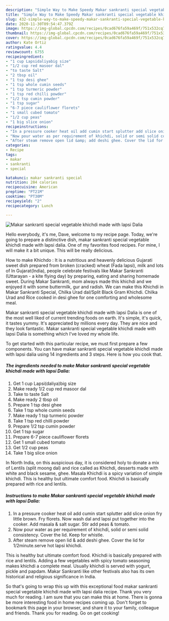 ```yaml
---
description: "Simple Way to Make Speedy Makar sankranti special vegetable khichdi made with lapsi Dalia"
title: "Simple Way to Make Speedy Makar sankranti special vegetable khichdi made with lapsi Dalia"
slug: 432-simple-way-to-make-speedy-makar-sankranti-special-vegetable-khichdi-made-with-lapsi-dalia
date: 2020-11-30T09:54:47.379Z
image: https://img-global.cpcdn.com/recipes/0cad676fa59a469f/751x532cq70/makar-sankranti-special-vegetable-khichdi-made-with-lapsi-dalia-recipe-main-photo.jpg
thumbnail: https://img-global.cpcdn.com/recipes/0cad676fa59a469f/751x532cq70/makar-sankranti-special-vegetable-khichdi-made-with-lapsi-dalia-recipe-main-photo.jpg
cover: https://img-global.cpcdn.com/recipes/0cad676fa59a469f/751x532cq70/makar-sankranti-special-vegetable-khichdi-made-with-lapsi-dalia-recipe-main-photo.jpg
author: Kate Ortiz
ratingvalue: 4.4
reviewcount: 6755
recipeingredient:
- "1 cup Lapsidaliyabig size"
- "1/2 cup red masoor dal"
- "to taste Salt"
- "2 tbsp oil"
- "1 tsp desi ghee"
- "1 tsp whole cumin seeds"
- "1 tsp turmeric powder"
- "1 tsp red chilli powder"
- "1/2 tsp cumin powder"
- "1 tsp sugar"
- "6-7 piece cauliflower florets"
- "1 small cubed tomato"
- "1/2 cup peas"
- "1 big slice onion"
recipeinstructions:
- "In a pressure cooker heat oil add cumin start splutter add slice onion fry little brown. Fry florets. Now wash dal and lapsi put together into the cooker. Add masala &amp; salt sugar. Stir add peas &amp; tomato."
- "Now pour water as per requirement of khichdi, solid or semi solid consistency. Cover the lid. Keep for whistle."
- "After steam remove open lid &amp; add deshi ghee. Cover the lid for 1/2minute.serve hot lapsi khichdi."
categories:
- Recipe
tags:
- makar
- sankranti
- special

katakunci: makar sankranti special 
nutrition: 284 calories
recipecuisine: American
preptime: "PT21M"
cooktime: "PT30M"
recipeyield: "2"
recipecategory: Lunch

---
```



![Makar sankranti special vegetable khichdi made with lapsi Dalia](https://img-global.cpcdn.com/recipes/0cad676fa59a469f/751x532cq70/makar-sankranti-special-vegetable-khichdi-made-with-lapsi-dalia-recipe-main-photo.jpg)

Hello everybody, it's me, Dave, welcome to my recipe page. Today, we're going to prepare a distinctive dish, makar sankranti special vegetable khichdi made with lapsi dalia. One of my favorites food recipes. For mine, I will make it a bit unique. This will be really delicious.

How to make Khichdo : It is a nutritious and heavenly delicious Gujarati sweet dish prepared from broken (cracked) wheat (Fada lapsi), milk and lots of In Gujarat(India), people celebrate festivals like Makar Sankranti (Uttarayan - a kite flying day) by preparing, eating and sharing homemade sweet. During Makar Sankranti, mom always made this khichdi and we enjoyed it with some buttermilk, gur and radish. We can make this Khichdi in Makar Sankranti Special, Chilka Urad dal/Split Black Gram Khichdi. Chilka Urad and Rice cooked in desi ghee for one comforting and wholesome meal.

Makar sankranti special vegetable khichdi made with lapsi Dalia is one of the most well liked of current trending foods on earth. It's simple, it's quick, it tastes yummy. It's appreciated by millions every day. They are nice and they look fantastic. Makar sankranti special vegetable khichdi made with lapsi Dalia is something which I've loved my whole life.


To get started with this particular recipe, we must first prepare a few components. You can have makar sankranti special vegetable khichdi made with lapsi dalia using 14 ingredients and 3 steps. Here is how you cook that.

<!--inarticleads1-->

##### The ingredients needed to make Makar sankranti special vegetable khichdi made with lapsi Dalia:

1. Get 1 cup Lapsi(daliya)big size
1. Make ready 1/2 cup red masoor dal
1. Take to taste Salt
1. Make ready 2 tbsp oil
1. Prepare 1 tsp desi ghee
1. Take 1 tsp whole cumin seeds
1. Make ready 1 tsp turmeric powder
1. Take 1 tsp red chilli powder
1. Prepare 1/2 tsp cumin powder
1. Get 1 tsp sugar
1. Prepare 6-7 piece cauliflower florets
1. Get 1 small cubed tomato
1. Get 1/2 cup peas
1. Take 1 big slice onion


In North India, on this auspicious day, it is considered holy to donate a mix of Lentils (split moong dal) and rice called as Khichdi, desserts made with white and black sesame, ghee. Masala Khichdi is a spicy variation of simple khichdi. This is healthy but ultimate comfort food. Khichdi is basically prepared with rice and lentils. 

<!--inarticleads2-->

##### Instructions to make Makar sankranti special vegetable khichdi made with lapsi Dalia:

1. In a pressure cooker heat oil add cumin start splutter add slice onion fry little brown. Fry florets. Now wash dal and lapsi put together into the cooker. Add masala &amp; salt sugar. Stir add peas &amp; tomato.
1. Now pour water as per requirement of khichdi, solid or semi solid consistency. Cover the lid. Keep for whistle.
1. After steam remove open lid &amp; add deshi ghee. Cover the lid for 1/2minute.serve hot lapsi khichdi.


This is healthy but ultimate comfort food. Khichdi is basically prepared with rice and lentils. Adding a few vegetables with spicy tomato seasoning makes khichdi a complete meal. Usually khichdi is served with yogurt, pickle and papdam. Makar Sankranti like other festivals also has its own historical and religious significance in India. 

So that's going to wrap this up with this exceptional food makar sankranti special vegetable khichdi made with lapsi dalia recipe. Thank you very much for reading. I am sure that you can make this at home. There is gonna be more interesting food in home recipes coming up. Don't forget to bookmark this page in your browser, and share it to your family, colleague and friends. Thank you for reading. Go on get cooking!
